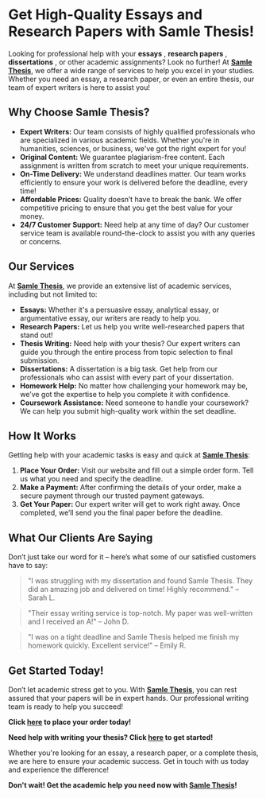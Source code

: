 # Get High-Quality Essays and Research Papers with Samle Thesis!

Looking for professional help with your **essays** , **research papers** , **dissertations** , or other academic assignments? Look no further! At **[Samle Thesis](https://tinyurl.com/topessay?keyword=samle+thesis)**, we offer a wide range of services to help you excel in your studies. Whether you need an essay, a research paper, or even an entire thesis, our team of expert writers is here to assist you!

## Why Choose Samle Thesis?

- **Expert Writers:** Our team consists of highly qualified professionals who are specialized in various academic fields. Whether you're in humanities, sciences, or business, we've got the right expert for you!
- **Original Content:** We guarantee plagiarism-free content. Each assignment is written from scratch to meet your unique requirements.
- **On-Time Delivery:** We understand deadlines matter. Our team works efficiently to ensure your work is delivered before the deadline, every time!
- **Affordable Prices:** Quality doesn’t have to break the bank. We offer competitive pricing to ensure that you get the best value for your money.
- **24/7 Customer Support:** Need help at any time of day? Our customer service team is available round-the-clock to assist you with any queries or concerns.

## Our Services

At **[Samle Thesis](https://tinyurl.com/topessay?keyword=samle+thesis)**, we provide an extensive list of academic services, including but not limited to:

- **Essays:** Whether it's a persuasive essay, analytical essay, or argumentative essay, our writers are ready to help you.
- **Research Papers:** Let us help you write well-researched papers that stand out!
- **Thesis Writing:** Need help with your thesis? Our expert writers can guide you through the entire process from topic selection to final submission.
- **Dissertations:** A dissertation is a big task. Get help from our professionals who can assist with every part of your dissertation.
- **Homework Help:** No matter how challenging your homework may be, we’ve got the expertise to help you complete it with confidence.
- **Coursework Assistance:** Need someone to handle your coursework? We can help you submit high-quality work within the set deadline.

## How It Works

Getting help with your academic tasks is easy and quick at **[Samle Thesis](https://tinyurl.com/topessay?keyword=samle+thesis)**:

1. **Place Your Order:** Visit our website and fill out a simple order form. Tell us what you need and specify the deadline.
2. **Make a Payment:** After confirming the details of your order, make a secure payment through our trusted payment gateways.
3. **Get Your Paper:** Our expert writer will get to work right away. Once completed, we’ll send you the final paper before the deadline.

## What Our Clients Are Saying

Don’t just take our word for it – here’s what some of our satisfied customers have to say:

> "I was struggling with my dissertation and found Samle Thesis. They did an amazing job and delivered on time! Highly recommend." – Sarah L.

> "Their essay writing service is top-notch. My paper was well-written and I received an A!" – John D.

> "I was on a tight deadline and Samle Thesis helped me finish my homework quickly. Excellent service!" – Emily R.

## Get Started Today!

Don’t let academic stress get to you. With **[Samle Thesis](https://tinyurl.com/topessay?keyword=samle+thesis)**, you can rest assured that your papers will be in expert hands. Our professional writing team is ready to help you succeed!

**Click [here](https://tinyurl.com/topessay?keyword=samle+thesis) to place your order today!**

**Need help with writing your thesis? Click [here](https://tinyurl.com/topessay?keyword=samle+thesis) to get started!**

Whether you're looking for an essay, a research paper, or a complete thesis, we are here to ensure your academic success. Get in touch with us today and experience the difference!

**Don't wait! Get the academic help you need now with [Samle Thesis](https://tinyurl.com/topessay?keyword=samle+thesis)!**
